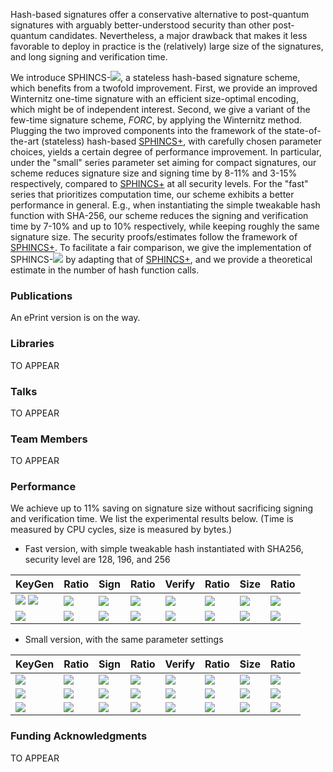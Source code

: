 Hash-based signatures offer a conservative alternative to post-quantum signatures with arguably better-understood security than other post-quantum candidates. Nevertheless, a major drawback that makes it less favorable to deploy in practice is the (relatively) large size of the signatures, and long signing and verification time.

We introduce SPHINCS-<img src="https://render.githubusercontent.com/render/math?math=\alpha">, a stateless hash-based signature scheme, which benefits from a twofold improvement. First, we provide an improved Winternitz one-time signature with an efficient size-optimal encoding, which might be of independent interest. Second, we give a variant of the few-time signature scheme, _FORC_, by applying the  Winternitz method. Plugging the two improved components into the framework of the state-of-the-art (stateless) hash-based [SPHINCS+](https://sphincs.org/index.html), with carefully chosen parameter choices, yields a certain degree of performance improvement. In particular, under the "small" series parameter set aiming for compact signatures, our scheme reduces signature size and signing time by 8-11% and 3-15% respectively, compared to [SPHINCS+](https://sphincs.org/index.html) at all security levels. For the "fast" series that prioritizes computation time, our scheme exhibits a better performance in general. E.g., when instantiating the simple tweakable hash function with SHA-256, our scheme reduces the signing and verification time by 7-10% and up to 10% respectively, while keeping roughly the same signature size. The security proofs/estimates follow the framework of [SPHINCS+](https://sphincs.org/index.html). To facilitate a fair comparison, we give the implementation of SPHINCS-<img src="https://render.githubusercontent.com/render/math?math=\alpha"> by adapting that of [SPHINCS+](https://sphincs.org/index.html), and we provide a theoretical estimate in the number of hash function calls. 
  
### Publications

An ePrint version is on the way.

### Libraries

TO APPEAR

### Talks

TO APPEAR

### Team Members

TO APPEAR

### Performance

We achieve up to 11% saving on signature size without sacrificing signing and verification time. We list the experimental results below. (Time is measured by CPU cycles, size is measured by bytes.)

- Fast version, with simple tweakable hash instantiated with SHA256, security level are 128, 196, and 256

| **KeyGen**       | **Ratio**  | **Sign**         | **Ratio**  | **Verify**       | **Ratio** | **Size** | **Ratio** |
| ---------------- | ---------- | ---------------- | ---------- | ---------------- | --------- | -------- | --------- |
| <img src="https://render.githubusercontent.com/render/math?math=\alpha"> <img src="https://render.githubusercontent.com/render/math?math=1.4\times 10^6"> | <img src="https://render.githubusercontent.com/render/math?math=-50.72\%"> | <img src="https://render.githubusercontent.com/render/math?math=3.5\times 10^7"> | <img src="https://render.githubusercontent.com/render/math?math=-10.28\%"> | <img src="https://render.githubusercontent.com/render/math?math=2.9\times 10^6"> | <img src="https://render.githubusercontent.com/render/math?math=-1.52\%"> | <img src="https://render.githubusercontent.com/render/math?math=35640">  | <img src="https://render.githubusercontent.com/render/math?math=-0.07\%"> |
| <img src="https://render.githubusercontent.com/render/math?math=3.8\times 10^6"> | <img src="https://render.githubusercontent.com/render/math?math=-47.87\%"> | <img src="https://render.githubusercontent.com/render/math?math=7.2\times 10^7"> | <img src="https://render.githubusercontent.com/render/math?math=-8.64\%">  | <img src="https://render.githubusercontent.com/render/math?math=3.1\times 10^6"> | <img src="https://render.githubusercontent.com/render/math?math=+1.70\%"> | <img src="https://render.githubusercontent.com/render/math?math=49696">  | <img src="https://render.githubusercontent.com/render/math?math=-0.32\%"> |

- Small version, with the same parameter settings

| **KeyGen**       | **Ratio**      | **Sign**         | **Ratio**      | **Verify**       | **Ratio**      | **Size** | **Ratio**  |
| ---------------- | ---------- | ---------------- | ---------- | ---------------- | ---------- | -------- | ---------- |
| <img src="https://render.githubusercontent.com/render/math?math=4.8\times 10^7"> | <img src="https://render.githubusercontent.com/render/math?math=-23.41\%"> | <img src="https://render.githubusercontent.com/render/math?math=4.6\times 10^8"> | <img src="https://render.githubusercontent.com/render/math?math=-3.34\%">  | <img src="https://render.githubusercontent.com/render/math?math=1.2\times 10^6"> | <img src="https://render.githubusercontent.com/render/math?math=+58.48\%"> | <img src="https://render.githubusercontent.com/render/math?math=6960">   | <img src="https://render.githubusercontent.com/render/math?math=-11.41\%"> |
| <img src="https://render.githubusercontent.com/render/math?math=8.0\times 10^7"> | <img src="https://render.githubusercontent.com/render/math?math=-12.66\%"> | <img src="https://render.githubusercontent.com/render/math?math=7.2\times 10^8"> | <img src="https://render.githubusercontent.com/render/math?math=-16.85\%"> | <img src="https://render.githubusercontent.com/render/math?math=2.0\times 10^6"> | <img src="https://render.githubusercontent.com/render/math?math=+65.25\%"> | <img src="https://render.githubusercontent.com/render/math?math=14784">  | <img src="https://render.githubusercontent.com/render/math?math=-8.88\%">  |
| <img src="https://render.githubusercontent.com/render/math?math=6.1\times 10^7"> | <img src="https://render.githubusercontent.com/render/math?math=+0.31\%">  | <img src="https://render.githubusercontent.com/render/math?math=6.6\times 10^8"> | <img src="https://render.githubusercontent.com/render/math?math=-15.15\%"> | <img src="https://render.githubusercontent.com/render/math?math=3.3\times 10^6"> | <img src="https://render.githubusercontent.com/render/math?math=+84.76\%"> | <img src="https://render.githubusercontent.com/render/math?math=27104">  | <img src="https://render.githubusercontent.com/render/math?math=-9.02\%">  |


### Funding Acknowledgments

TO APPEAR
